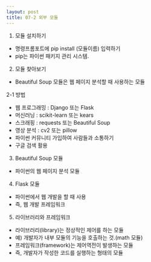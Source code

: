 ```yaml
---
layout: post
title: 07-2 외부 모듈
---
```


1. 모듈 설치하기
- 명령프롬포트에 pip install (모듈이름) 입력하기
- pip는 파이썬 패키지 관리 시스템.

2. 모듈 찾아보기
- Beautiful Soup 모듈은 웹 페이지 분석할 때 사용하는 모듈

2-1 방법
- 웹 프로그래밍 : Django 또는 Flask
- 머신러닝 : scikit-learn 또는 kears
- 스크래핑 : requests 또는 Beautiful Soup
- 영상 분석 : cv2 또는 pillow
- 파이썬 커뮤니티 가입하여 사람들과 소통하기
- 구글 검색 활용

3. Beautiful Soup 모듈
- 파이썬의 웹 페이지 분석 모듈

4. Flask 모듈
- 파이썬에서 웹 개발을 할 때 사용
- 즉, 웹 개발 프레임워크

5. 라이브러리와 프레임워크
- 라이브러리(library)는 정상적인 제어를 하는 모듈
- 예) 개발자가 내부 모듈의 기능을 호출하는 것.(math 모듈)
- 프레임워크(framework)는 제어역전이 발생하는 모듈
- 즉, 개발자가 작성한 코드를 실행하는 형태의 모듈
